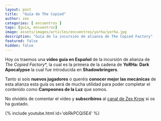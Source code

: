 ```yaml
---
layout: post
title:  "Guía de The Copied"
author: zex
categories: [ encuentros ]
tags: [guía, encuentros]
image: assets/images/articles/encuentros/yorha/yorha.jpg
description: "Guía de la incursión de alianza de The Copied Factory"
featured: false
hidden: false
---
```

Hoy os traemos una **vídeo guía en Español** de la incursión de alianza de *The Copied Factory**, la cual es la primera de la cadena de **YoRHa: Dark Apocalypse** la cual fue introducida en **Shadowbringers**.

Tanto si sois **nuevos jugadores** o queréis **conocer mejor las mecánicas** de esta alianza esta guía os será de mucha utilidad para poder completar el contenido como **Campeones de la Luz** que somos.

No olvidéis de comentar el vídeo y **subscribiros** al <a href="https://www.youtube.com/channel/UC6WMAsnnQXRP5pWG8dWwwnA" target="_blank">canal de Zex Krow</a> si os ha gustado.

{% include youtube.html id='obRkPCQi5E4' %}
